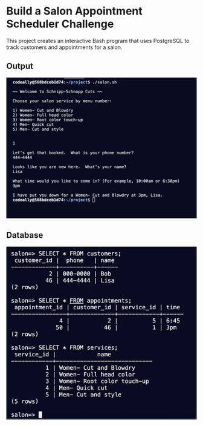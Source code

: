 # Build a Salon Appointment Scheduler Challenge

This project creates an interactive Bash program that uses PostgreSQL to track customers and appointments for a salon.

## Output

![Salon Scheduler Program](./img/salon_program.png)

## Database

![Salon Scheduler Data](./img/salon_data.jpg)

